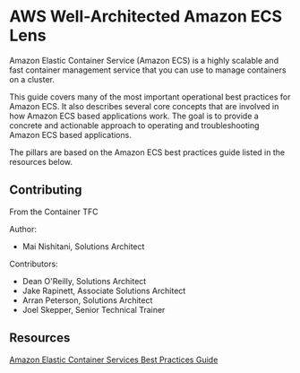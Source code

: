 # AWS Well-Architected Amazon ECS Lens

Amazon Elastic Container Service (Amazon ECS) is a highly scalable and fast container management service that you can use to manage containers on a cluster. 

This guide covers many of the most important operational best practices for Amazon ECS. It also describes several core concepts that are involved in how Amazon ECS based applications work. The goal is to provide a concrete and actionable approach to operating and troubleshooting Amazon ECS based applications.

The pillars are based on the Amazon ECS best practices guide listed in the resources below.

## Contributing

From the Container TFC

Author:
- Mai Nishitani, Solutions Architect

Contributors:
- Dean O'Reilly, Solutions Architect
- Jake Rapinett, Associate Solutions Architect
- Arran Peterson, Solutions Architect
- Joel Skepper, Senior Technical Trainer

## Resources

[Amazon Elastic Container Services Best Practices Guide](https://docs.aws.amazon.com/AmazonECS/latest/bestpracticesguide/intro.html)
